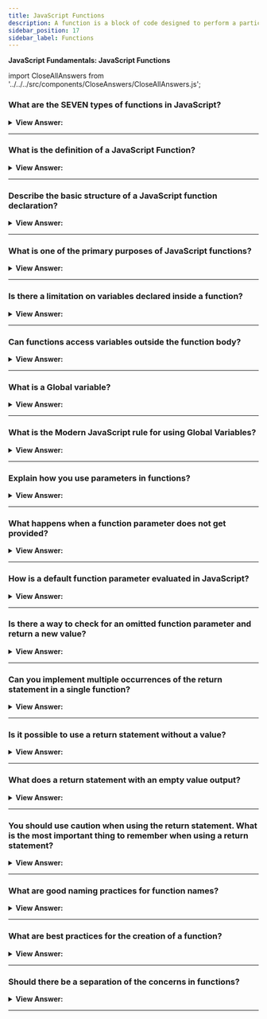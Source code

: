 ```yaml
---
title: JavaScript Functions
description: A function is a block of code designed to perform a particular task.
sidebar_position: 17
sidebar_label: Functions
---
```


**JavaScript Fundamentals: JavaScript Functions**

import CloseAllAnswers from '../../../src/components/CloseAnswers/CloseAllAnswers.js';

<CloseAllAnswers />

### What are the SEVEN types of functions in JavaScript?

<details>
  <summary><strong>View Answer:</strong></summary>
  <div>
  <div><strong>Interview Response:</strong> The seven types of functions include the function declaration, function expression, arrow function, shorthand methods, generators, constructor functions, and JS built-in methods.
</div><br />
  <div><strong className="codeExample">Code Example:</strong><br /><br />

  <div></div>

```js
// 1. Function Declaration
function timesSelf(x) {
  return x * x;
}

console.log(timesSelf(5));
// expected output: 25

// 2. Function Expression
const getRectArea = function (width, height) {
  return width * height;
};

console.log(getRectArea(3, 4));
// expected output: 12

// 3. Arrow Function
const helloUser = (name) => 'Hello, ' + name;

console.log(helloUser('JavaScript'));
// expected output: Hello, JavaScript

// 4. Shorthand Methods - Function
const fruits = {
  items: [],
  add(...items) {
    this.items.push(...items);
  },
  get(index) {
    return this.items[index];
  },
};

fruits.add('mango', 'banana', 'guava'); // shortand method function
fruits.get(1); // banana

// 5. Generator - Function
function* generator() {
  yield 1;
  yield 2;
  yield 3;
}

const gen = generator(); // "Generator { }"

console.log(gen.next().value); // 1
console.log(generator().next().value); // 1
console.log(generator().next().value); // 1
```

  </div>
  </div>
</details>

---

### What is the definition of a JavaScript Function?

<details>
  <summary><strong>View Answer:</strong></summary>
  <div>
  <div><strong>Interview Response:</strong> A JavaScript function is a callable block of code designed to perform a particular task.</div><br />
  <div><strong>Technical Response:</strong> Functions are one of the fundamental building blocks in JavaScript. A function is a JavaScript procedure — a set of statements that performs a task or calculates a value. To use a function, you must define it somewhere in the scope from which you wish to call it.<br /><br />
  </div><br />
  <div><strong className="codeExample">Code Example:</strong><br /><br />

  <div></div>

```js
function square(x) {
  return x * x;
}
square(10); // 100
```

  </div>
  </div>
</details>

---

### Describe the basic structure of a JavaScript function declaration?

<details>
  <summary><strong>View Answer:</strong></summary>
  <div>
  <div><strong>Interview Response:</strong> A function declaration starts first with declaring the function keyword, then the function name, followed by a list of parameters between parentheses (comma-separated, or no parameters are okay), and finally the function body (code) inside of the curly brackets.
</div><br />
  <div><strong className="codeExample">Code Example:</strong><br /><br />

  <div></div>

```js
function name(parameters) {
  ...body...
}
```

  </div>
  </div>
</details>

---

### What is one of the primary purposes of JavaScript functions?

<details>
  <summary><strong>View Answer:</strong></summary>
  <div>
  <div><strong>Interview Response:</strong> The primary purpose of JS functions is to avoid code duplication.</div><br />
  <div><strong>Technical Response:</strong> The primary purpose of functions is to avoid code duplication. If we ever need to change the message or the way it displays, it is enough to modify the code in one place based on the function which outputs it.<br />
  </div><br />
  <div><strong className="codeExample">Code Example:</strong><br /><br />

  <div></div>

```js
function showMessage(name) {
  alert('Hello, ' + name);
}

showMessage('John'); // John
showMessage('Jane'); // Jane
```

  </div>
  </div>
</details>

---

### Is there a limitation on variables declared inside a function?

<details>
  <summary><strong>View Answer:</strong></summary>
  <div>
  <div><strong>Interview Response:</strong> Yes, they are only visible within the function's scope; we cannot access the variable outside of the function.
</div><br />
  <div><strong className="codeExample">Code Example:</strong><br /><br />

  <div></div>

```js
function showMessage() {
  let message = "Hello, I'm JavaScript!"; // local variable

  alert(message);
}

showMessage(); // Hello, I'm JavaScript!

alert(message); // <-- Error! The variable is local to the function.
```

  </div>
  </div>
</details>

---

### Can functions access variables outside the function body?

<details>
  <summary><strong>View Answer:</strong></summary>
  <div>
  <div><strong>Interview Response:</strong> Functions can access top-level variables, variables inside of the function, and variables inside of a function that they are getting called.</div><br />
  <div><strong>Technical Response:</strong> Globals or variables are accessible by functions because it is within their lexical scope, and they can also modify it. Functions also can access variables inside a function or the scope they are getting called.<br />
  </div><br />
  <div><strong className="codeExample">Code Example:</strong><br /><br />

  <div></div>

```js
let userName = 'John';

function showMessage() {
  userName = 'Bob'; // (1) changed the outer variable

  let message = 'Hello, ' + userName;
  alert(message);
}

alert(userName); // John before the function call

showMessage(); // Hello, Bob modified through invocation

alert(userName); // Bob, the value was modified by the function
```

  </div>
  </div>
</details>

---

### What is a Global variable?

<details>
  <summary><strong>View Answer:</strong></summary>
  <div>
  <div><strong>Interview Response:</strong> Variables declared outside of any function or code block are called global. Global variables are visible from any function (unless shadowed by locals).
</div>
  </div>
</details>

---

### What is the Modern JavaScript rule for using Global Variables?

<details>
  <summary><strong>View Answer:</strong></summary>
  <div>
  <div><strong>Interview Response:</strong> It is a good practice to minimize the use of global variables. Modern code has few or no global variables.</div><br />
  <div><strong>Technical Response:</strong> It is a good practice to minimize the use of global variables. Modern code has few or no global variables, and most variables reside in their functions. Sometimes though, global variables can be helpful to store project-level data.<br /><br />
  </div>
  </div>
</details>

---

### Explain how you use parameters in functions?

<details>
  <summary><strong>View Answer:</strong></summary>
  <div>
  <div><strong>Interview Response:</strong> We use parameters (function arguments) to pass arbitrary data to functions.
</div><br />
  <div><strong className="codeExample">Code Example:</strong><br /><br />

  <div></div>

```js
function showMessage(from, text) {
  // arguments: from, text
  alert(from + ': ' + text);
}

showMessage('Ann', 'Hello!'); // Ann: Hello! (*)
showMessage('Ann', "What's up?"); // Ann: What's up? (**)
```

  </div>
  </div>
</details>

---

### What happens when a function parameter does not get provided?

<details>
  <summary><strong>View Answer:</strong></summary>
  <div>
  <div><strong>Interview Response:</strong> If a parameter (function argument) has no default, the value becomes undefined.
</div><br />
  <div><strong className="codeExample">Code Example:</strong><br /><br />

  <div></div>

```js
function showMessage(from, text) {
  // arguments: from, text
  alert(from + ': ' + text);
}

showMessage('Ann'); // "Ann: undefined"
```

  </div>
  </div>
</details>

---

### How is a default function parameter evaluated in JavaScript?

<details>
  <summary><strong>View Answer:</strong></summary>
  <div>
  <div><strong>Interview Response:</strong> In JavaScript, a default parameter evaluates every time the function gets called without the respective parameter.
</div><br />
  <div><strong className="codeExample">Code Example:</strong><br /><br />

  <div></div>

```js
function showMessage(from, text = anotherFunction()) {
  // anotherFunction() only executed if text is not given
  // the result becomes the value of text
}
```

  </div>
  </div>
</details>

---

### Is there a way to check for an omitted function parameter and return a new value?

<details>
  <summary><strong>View Answer:</strong></summary>
  <div>
  <div><strong>Interview Response:</strong> We can use a conditional statement with strict equality or logical OR to check for the omitted parameter.</div><br />
  <div><strong>Technical Response:</strong> Yes, you can run a conditional statement or check in the function body. The most common way is a conditional if statement or the logical || OR operator.<br /><br />
  </div><br />
  <div><strong className="codeExample">Code Example:</strong><br /><br />

  <div></div>

```js
function showMessage(text) {
  if (text === undefined) {
    text = 'empty message';
  }

  alert(text);
}

showMessage(); // empty message

// Or we could use the || operator

// if text parameter is omitted or "" is passed, set it to 'empty'
function showMessage(text) {
  text = text || 'empty';
  ...
}
```

  </div>
  </div>
</details>

---

### Can you implement multiple occurrences of the return statement in a single function?

<details>
  <summary><strong>View Answer:</strong></summary>
  <div>
  <div><strong>Interview Response:</strong> We can use a conditional statement to handle multiple return statements (Not recommended in Modern Application development.).</div><br />
  <div><strong>Technical Response:</strong> Yes, you can implement multiple occurrences of the return statement in a single function. There are better ways to implement code without multiple return statements because it can reduce application performance.<br />
  </div><br />
  <div><strong className="codeExample">Code Example:</strong><br /><br />

  <div></div>

```js
function checkAge(age) {
  if (age >= 18) {
    return true;
  } else {
    return confirm('Do you have permission from your parents?');
  }
}

let age = prompt('How old are you?', 18);

if (checkAge(age)) {
  alert('Access granted');
} else {
  alert('Access denied');
}
```

  </div>
  </div>
</details>

---

### Is it possible to use a return statement without a value?

<details>
  <summary><strong>View Answer:</strong></summary>
  <div>
  <div><strong>Interview Response:</strong> Yes, we can use a return statement without a value. We call it an empty return statement; an empty return statement exits a program and returns undefined where it gets called.
</div><br />
  <div><strong className="codeExample">Code Example:</strong><br /><br />

  <div></div>

```js
function showMovie(age) {
  if (!checkAge(age)) {
    return;
  }

  alert('Showing you the movie'); // (*)
  // ...
}
```

  </div>
  </div>
</details>

---

### What does a return statement with an empty value output?

<details>
  <summary><strong>View Answer:</strong></summary>
  <div>
  <div><strong>Interview Response:</strong> A function with an empty return or without it returns undefined.
</div><br />
  <div><strong className="codeExample">Code Example:</strong><br /><br />

  <div></div>

```js
function doNothing() {
  /* empty */
}

alert(doNothing() === undefined); // true

// An empty return is also the same as return undefined:

function doNothing() {
  return;
}

alert(doNothing() === undefined); // true
```

  </div>
  </div>
</details>

---

### You should use caution when using the return statement. What is the most important thing to remember when using a return statement?

<details>
  <summary><strong>View Answer:</strong></summary>
  <div>
  <div><strong>Interview Response:</strong> The most important thing to remember when using the return statement is to add a semi-colon and never add a new line between the return and the value.</div><br />
  
  <div><strong className="codeExample">Code Example:</strong><br /><br />

  <div></div>

```js
return some + long + expression + or + whatever * f(a) + f(b);
```

:::tip Hint:
If you want the returned expression to wrap across multiple lines, we should start it at the same line as return. Or at least put the opening parentheses.
:::

  </div>
  </div>
</details>

---

### What are good naming practices for function names?

<details>
  <summary><strong>View Answer:</strong></summary>
  <div>
  <div><strong>Interview Response:</strong> Functions should start with a verb as an action word as a prefix. For example, a function that returns a user’s name should use “getUserName()” as the function name.</div><br />
  <div><strong>Technical Response:</strong> It is a widespread practice to start a function with a verbal prefix that vaguely describes the action, and there must be an agreement on the meaning of the prefixes within the team. For example, functions that get something usually start with getting like “getUserName()”.
  </div><br />
  <div> It should be brief, as accurate as possible, and describe what the function does so that someone reading the code indicates what the function does.
  </div><br />
  <div><strong className="codeExample">Code Example:</strong><br /><br />

  <div></div>

```js
showMessage(..)     // shows a message
getAge(..)          // returns the age (gets it somehow)
calcSum(..)         // calculates a sum and returns the result
createForm(..)      // creates a form (and usually returns it)
checkPermission(..) // checks a permission, returns true/false
```

  </div>
  </div>
</details>

---

### What are best practices for the creation of a function?

<details>
  <summary><strong>View Answer:</strong></summary>
  <div>
  <div><strong>Interview Response:</strong> A function should only do what its name implies. Even if they generally get referred to as one function, two separate actions usually warrant two functions (in that case, we can make a 3rd function that calls those two).
</div>
  </div>
</details>

---

### Should there be a separation of the concerns in functions?

<details>
  <summary><strong>View Answer:</strong></summary>
  <div>
  <div><strong>Interview Response:</strong> Yes, it is imperative to make every effort to apply separate actions in each function. Sometimes, following this rule may not be that easy, but it is the best approach.
</div><br />
  <div><strong className="codeExample">Example 1:</strong> Show Prime Numbers using a label (No Separation)<br /><br />

  <div></div>

```js
function showPrimes(n) {
  nextPrime: for (let i = 2; i < n; i++) {
    for (let j = 2; j < i; j++) {
      if (i % j == 0) continue nextPrime;
    }

    alert(i); // a prime
  }
}
```

  </div><br />
  <div><strong className="codeExample">Example 2:</strong> Show Prime Numbers (Separation of Concerns using separate functions)<br /><br />

  <div></div>

```js
function showPrimes(n) {
  for (let i = 2; i < n; i++) {
    if (!isPrime(i)) continue;

    alert(i); // a prime
  }
}

function isPrime(n) {
  for (let i = 2; i < n; i++) {
    if (n % i == 0) return false;
  }
  return true;
}
```

  </div>
  </div>
</details>

---
